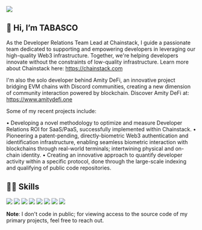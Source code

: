 ![](https://i.imgur.com/JmOwOwc.png)
## 👋 Hi, I’m TABASCO
As the Developer Relations Team Lead at Chainstack, I guide a passionate team dedicated to supporting and empowering developers in leveraging our high-quality Web3 infrastructure. Together, we're helping developers innovate without the constraints of low-quality infrastructure. Learn more about Chainstack here: https://chainstack.com

I'm also the solo developer behind Amity DeFi, an innovative project bridging EVM chains with Discord communities, creating a new dimension of community interaction powered by blockchain. Discover Amity DeFi at: https://www.amitydefi.one

Some of my recent projects include:

• Developing a novel methodology to optimize and measure Developer Relations ROI for SaaS/PaaS, successfully implemented within Chainstack.
• Pioneering a patent-pending, directly-biometric Web3 authentication and identification infrastructure, enabling seamless biometric interaction with blockchains through real-world terminals; intertwining physical and on-chain identity.
• Creating an innovative approach to quantify developer activity within a specific protocol, done through the large-scale indexing and qualifying of public code repositories.


## 👨‍💻 Skills 

![](https://img.shields.io/badge/Code-Python-informational?style=flat&logo=python&logoColor=white&color=06dbfd)
![](https://img.shields.io/badge/Code-JavaScript-informational?style=flat&logo=javascript&logoColor=white&color=06dbfd)
![](https://img.shields.io/badge/Code-Ruby-informational?style=flat&logo=ruby&logoColor=white&color=06dbfd)
![](https://img.shields.io/badge/Code-Java-informational?style=flat&logo=java&logoColor=white&color=06dbfd)
![](https://img.shields.io/badge/OS-Windows-informational?style=flat&logo=windows&logoColor=white&color=9c00fe)
![](https://img.shields.io/badge/OS-Linux-informational?style=flat&logo=linux&logoColor=white&color=9c00fe)
![](https://img.shields.io/badge/Tools-Web3-informational?style=flat&logo=ethereum&logoColor=white&color=9c00fe)
![](https://img.shields.io/badge/Tools-Biometrics-informational?style=flat&logo=&logoColor=white&color=9c00fe)

**Note**: I don't code in public; for viewing access to the source code of my primary projects, feel free to reach out.
